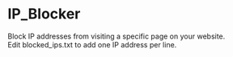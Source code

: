 # IP_Blocker
Block IP addresses from visiting a specific page on your website.<br>
Edit blocked_ips.txt to add one IP address per line.
